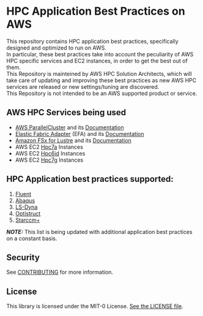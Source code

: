 # HPC Application Best Practices on AWS

This repository contains HPC application best practices, specifically designed and optimized to run on AWS.<br>
In particular, these best practices take into account the peculiarity of AWS HPC specific services and EC2 instances, in order to get the best out of them.<br>
This Repository is mainteined by AWS HPC Solution Architects, which will take care of updating and improving these best practices as new AWS HPC services are released or new settings/tuning are discovered.<br>
This Repository is not intended to be an AWS supported product or service.<br>

## AWS HPC Services being used
 * [AWS ParallelCluster](https://aws.amazon.com/hpc/parallelcluster/) and its [Documentation](https://docs.aws.amazon.com/parallelcluster/latest/ug/what-is-aws-parallelcluster.html)
 * [Elastic Fabric Adapter](https://aws.amazon.com/hpc/efa/) (EFA) and its [Documentation](https://docs.aws.amazon.com/AWSEC2/latest/UserGuide/efa.html)
 * [Amazon FSx for Lustre](https://aws.amazon.com/fsx/lustre/) and its [Documentation](https://docs.aws.amazon.com/fsx/latest/LustreGuide/what-is.html)
 * AWS EC2 [Hpc7a](https://aws.amazon.com/ec2/instance-types/hpc7a/) Instances
 * AWS EC2 [Hpc6id](https://aws.amazon.com/ec2/instance-types/hpc6i/) Instances
 * AWS EC2 [Hpc7g](https://aws.amazon.com/ec2/instance-types/hpc7g/) Instances

## HPC Application best practices supported:

1. [Fluent](https://github.com/aws-samples/hpc-applications/tree/main/apps/Fluent)
2. [Abaqus](https://github.com/aws-samples/hpc-applications/tree/main/apps/Abaqus)
3. [LS-Dyna](https://github.com/aws-samples/hpc-applications/tree/main/apps/LS-Dyna)
4. [Optistruct](https://github.com/aws-samples/hpc-applications/tree/main/apps/Optistruct)
5. [Starccm+](https://github.com/aws-samples/hpc-applications/tree/main/apps/Starccm)

**_NOTE:_**  This list is being updated with additional application best practices on a constant basis.

## Security

See [CONTRIBUTING](CONTRIBUTING.md#security-issue-notifications) for more information.

## License

This library is licensed under the MIT-0 License. [See the LICENSE file](LICENSE).

